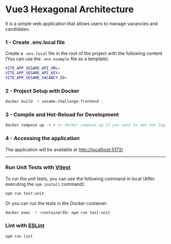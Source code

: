 # Vue3 Hexagonal Architecture

It is a simple web application that allows users to manage vacancies and candidates.

### 1 - Create .env.local file

Create a `.env.local` file in the root of the project with the following content (You can use the `.env.example` file as a template):

```sh
VITE_APP_SESAME_API_URL=
VITE_APP_SESAME_API_KEY=
VITE_APP_SESAME_VACANCY_ID=
```

### 2 - Project Setup with Docker

```sh
docker build -t sesame-challenge-frontend .
```

### 3 - Compile and Hot-Reload for Development

```sh
docker compose up -d # or docker compose up if you want to see the logs
```

### 4 - Accessing the application

The application will be available at [http://localhost:5173/](http://localhost:5173/)

---

### Run Unit Tests with [Vitest](https://vitest.dev/)

To run the unit tests, you can use the following command in local (After executing the `npm install` command):

```sh
npm run test:unit
```

Or you can run the tests in the Docker container:

```sh
docker exec -t <containerID> npm run test:unit
```

### Lint with [ESLint](https://eslint.org/)

```sh
npm run lint
```
